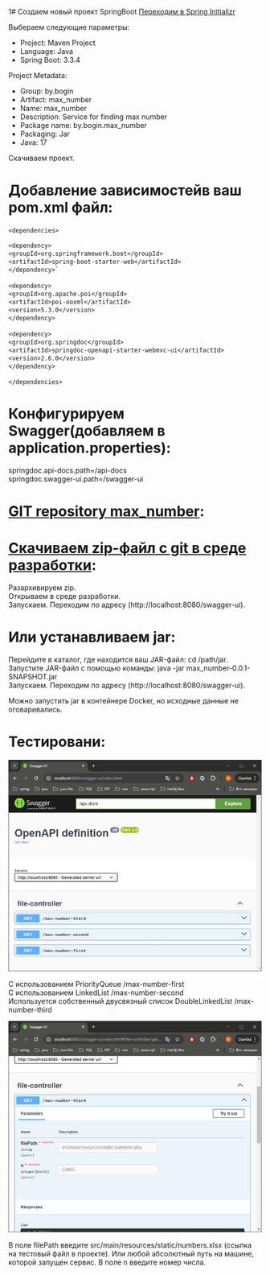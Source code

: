 1# Создаем новый проект SpringBoot
[Переходим в Spring Initializr](https://start.spring.io/)

Выбераем следующие параметры:  
* Project: Maven Project
* Language: Java
* Spring Boot: 3.3.4

 Project Metadata:

* Group: by.bogin
* Artifact: max_number
* Name: max_number
* Description: Service for finding max number
* Package name: by.bogin.max_number
* Packaging: Jar
* Java: 17

Скачиваем проект.

# Добавление зависимостейв ваш pom.xml файл:
`<dependencies>`  

    <dependency> 
    <groupId>org.springframework.boot</groupId>  
    <artifactId>spring-boot-starter-web</artifactId>  
    </dependency>`  

    <dependency>  
    <groupId>org.apache.poi</groupId>  
    <artifactId>poi-ooxml</artifactId>  
    <version>5.3.0</version>  
    </dependency>  

    <dependency>  
    <groupId>org.springdoc</groupId>  
    <artifactId>springdoc-openapi-starter-webmvc-ui</artifactId>  
    <version>2.6.0</version>  
    </dependency>  

`</dependencies>`

# Конфигурируем Swagger(добавляем в application.properties):
springdoc.api-docs.path=/api-docs  
springdoc.swagger-ui.path=/swagger-ui
# [GIT repository max_number](https://github.com/boginav/max_number):
# [Скачиваем zip-файл с git в среде разработки](https://github.com/boginav/max_number/archive/refs/heads/master.zip):
Разархивируем zip.  
Открываем в среде разработки.  
Запускаем. Переходим по адресу (http://localhost:8080/swagger-ui).
# Или устанавливаем jar:
Перейдите в каталог, где находится ваш JAR-файл: cd /path/jar.  
Запустите JAR-файл с помощью команды: java -jar max_number-0.0.1-SNAPSHOT.jar  
Запускаем. Переходим по адресу (http://localhost:8080/swagger-ui).    

 Можно запустить jar в контейнере Docker, но исходные данные не оговаривались.

# Тестировани:
<img alt="swagger.jpg" src="src/main/resources/static/swagger.jpg"/>  

С использованием PriorityQueue /max-number-first   
С использованием LinkedList /max-number-second  
Используется собственный двусвязный список DoubleLinkedList /max-number-third

<img alt="swagger2.jpg" src="src/main/resources/static/swagger2.jpg"/>  

В поле filePath введите src/main/resources/static/numbers.xlsx (ссылка на тестовый файл в проекте).
Или любой абсолютный путь на машине, которой запущен сервис.
В поле n введите номер числа.
